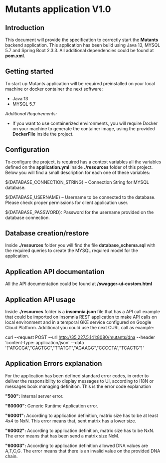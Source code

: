 # Mutants application V1.0

## Introduction
This document will provide the specification to correctly start the **Mutants** backend application. This application has been build using Java 13, MYSQL 5.7 and Spring Boot 2.3.3. All additional dependencies could be found at **pom.xml**.

## Getting started
To start up Mutants application will be required preinstalled on your local machine or docker container the next software:
- Java 13
- MYSQL 5.7

*Additional Requirements:*

+ If you want to use containerized environments, you will require Docker on your machine to generate the container image, using the provided **DockerFile** inside the project.

## Configuration

To configure the project, is required has a context variables all the variables defined on the **application.yml** inside **./resources** folder of this project. Below you will find a small description for each one of these variables:

${DATABASE_CONNECTION_STRING} – Connection String for MYSQL database.

${DATABASE_USERNAME} – Username to be connected to the database. Please check proper permissions for client application user.

${DATABASE_PASSWORD}: Password for the username provided on the database connection.

## Database creation/restore

Inside **./resources** folder you will find the file **database_schema.sql** with the required queries to create the MYSQL required model for the application.

## Application API documentation

All the API documentation could be found at **/swagger-ui-custom.html**

## Application API usage

Inside **./resources** folder is a **insomnia.json** file that has a API call example that could be imported on insomnia REST application to make API calls on local environment and in a temporal GKE service configured on Google Cloud Platform. Additional you could use the next CURL call as example:

curl --request POST --url http://35.227.5.141:8080/mutants/dna --header 'content-type: application/json' --data '["ATGCGA","CAGTGC","TTATGT","AGAAGG","CCCCTA","TCACTG"]'

## Application Errors explanation

For the application has been defined standard error codes, in order to deliver the responsibility to display messages to UI, according to I18N or messages book managing definition. This is the error code explanation

**"500":** Internal server error.

**"60000":** Generic Runtime Application error.

**"60001":** According to application definition, matrix size has to be at least 4x4 to NxN. This error means that, sent matrix has a lower size.

**"60002":** According to application definition, matrix size has to be NxN. The error means that has been send a matrix size NxM.

**"60003":** According to application definition allowed DNA values are A,T,C,G. The error means that there is an invalid value on the provided DNA chain.